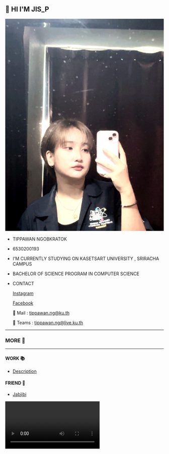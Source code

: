 ## 👋 HI I'M JIS_P
![Profile](profile/Img_profile.jpg)
* TIPPAWAN NGOBKRATOK
* 6530200193
* I'M CURRENTLY STUDYING ON KASETSART UNIVERSITY , SRIRACHA CAMPUS
* BACHELOR OF SCIENCE PROGRAM IN COMPUTER SCIENCE
* CONTACT
  
  [Instagram](https://www.instagram.com/jis_p03)
  
  [Facebook](https://www.facebook.com/tippawan.ngobkratok)
  
  📧 Mail : tippawan.ng@ku.th
  
  👥 Teams : tippawan.ng@live.ku.th

---

### MORE 🔎

---

#### WORK 📚
* [Description](description.md)

#### FRIEND 🤝
* [Jabjibi](https://Jabjibi.github.io)

![gif](https://media.tenor.com/EHzKl_vkZS8AAAPo/saleh-jumping-saleh-the-cat.mp4)

